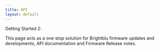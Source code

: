 ```yaml
---
title: API
layout: default
---
```


Getting Started 2:

This page acts as a one stop solution for Brightblu firmware updates and developments, API documentation and Firmware Release notes.
